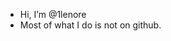 - Hi, I’m @1lenore
- Most of what I do is not on github.
<!---
1lenore/1lenore is a ✨ special ✨ repository because its `README.md` (this file) appears on your GitHub profile.
You can click the Preview link to take a look at your changes.
--->

